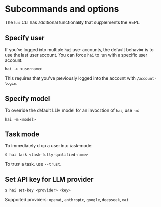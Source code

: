 # Subcommands and options

The `hai` CLI has additional functionality that supplements the REPL.

## Specify user

If you've logged into multiple `hai` user accounts, the default behavior is to
use the last user account. You can force `hai` to run with a specific user
account:

```
hai -u <username>
```

This requires that you've previously logged into the account with
`/account-login`.

## Specify model

To override the default LLM model for an invocation of `hai`, use `-m`:

```
hai -m <model>
```

## Task mode

To immediately drop a user into task-mode:

```console
$ hai task <task-fully-qualified-name>
```

To [trust](../repl/tasks.md#trusting-a-task) a task, use `--trust`.

## Set API key for LLM provider

```
$ hai set-key <provider> <key>
```

Supported providers: `openai`, `anthropic`, `google`, `deepseek`,
`xai`
